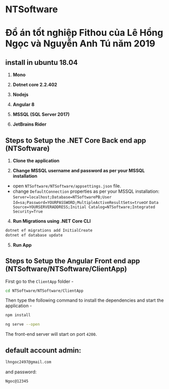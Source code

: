 # NTSoftware
# Đồ án tốt nghiệp Fithou của Lê Hồng Ngọc và Nguyễn Anh Tú năm 2019

## install in ubuntu 18.04

1. **Mono**

2. **Dotnet core 2.2.402**

3. **Nodejs**

4. **Angular 8**

5. **MSSQL (SQL Server 2017)**

6. **JetBrains Rider**



## Steps to Setup the .NET Core Back end app (NTSoftware)

1. **Clone the application**

2. **Change MSSQL username and password as per your MSSQL installation**
  + open `NTSoftware/NTSoftware/appsettings.json` file.
  + change `DefaultConnection` properties as per your MSSQL installation: `Server=localhost;Database=NTSoftwarePB;User Id=sa;Password=YOURPASSWORD;MultipleActiveResultSets=true`or `Data Source=YOURSERVERADDRESS;Initial Catalog=NTSoftware;Integrated Security=True`
  
4. **Run Migrations using .NET Core CLI**
 
```bash
dotnet ef migrations add InitialCreate
dotnet ef database update
```
5. **Run App**



## Steps to Setup the Angular Front end app (NTSoftware/NTSoftware/ClientApp)
First go to the `ClientApp` folder -

```bash
cd NTSoftware/NTSoftware/ClientApp
```


Then type the following command to install the dependencies and start the application -

```bash
npm install
```
```bash
ng serve --open
```
The front-end server will start on port `4200`.


## default account admin:
```bash
lhngoc2497@gmail.com
```
and password:
```bash
Ngoc@12345
```

